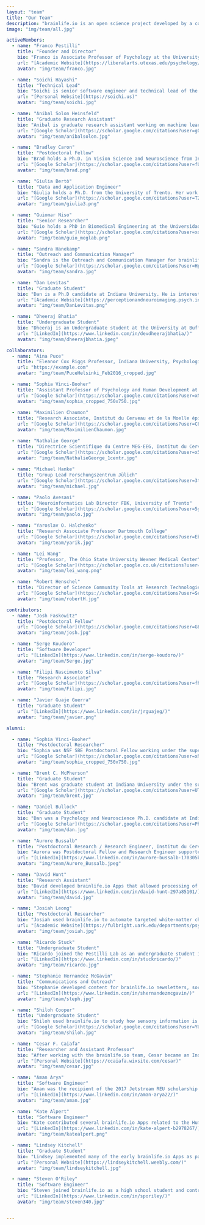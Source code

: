 ```yaml
---
layout: "team"
title: "Our Team"
description: "brainlife.io is an open science project developed by a community of scientists and engineers."
image: "img/team/all.jpg"

activeMembers:
  - name: "Franco Pestilli"
    title: "Founder and Director"
    bio: "Franco is Associate Professor of Psychology at the University of Texas, Austin. Franco holds a Ph.D. from New York University and a Laurea *Summa Cum Laude* from the University of Rome La Sapienza. Franco trained as a Postdoctoral Researcher at Columbia University, Stanford University and RIKEN BRain Science Institute. Franco's research spans across psychology, computer science and neuroscience. He is a Fellow of the Association for Psychological Science and Psychonomics Society and has received a Microsoft Investigator Fellowship and Janet Taylor Spence Award. Franco is working supported by the BRAIN initiaitve to advance the Brain Imaging Data Structure (BIDS) so to describe brain connectivity and network data. Franco loves running, hiking, rock climbing, mountain biking and motorcycles."
    url: "[Academic Website](https://liberalarts.utexas.edu/psychology/faculty/fp4834)"
    avatar: "img/team/franco.jpg"

  - name: "Soichi Hayashi"
    title: "Technical Lead"
    bio: "Soichi is senior software engineer and technical lead of the brainlife.io platform. His passion is to make supercomputers easier to use by researchers and scientists. He graduated with a B.S. in computer science and physics from Henderson State University and worked for Acxiom as a software engineer providing business intelligence and analytics solutions to various fortune 500 companies such as Discover, Citigroup, Dell/EMC. He joined Indiana University in 2008 to work for the Open Science Grid and joined the brainlife.io team in 2017. Soichi likes drawing portraits, playing guitar and cooking."
    url: "[Personal Website](https://soichi.us)"
    avatar: "img/team/soichi.jpg"

  - name: "Anibal Solon Heinsfeld"
    title: "Graduate Research Assistant"
    bio: "Anibal is graduate research assistant working on machine learning methods applied to neuroscience data. He joined the University of Texas at Austin in 2019 and the brainlife.io team in 2021. Anibal is currently developing methods to improve the accuracy with whcih we can map brain networks. Anibal has contributed to several open-source projects (such as [C-PAC](https://fcp-indi.github.io/), [OpenNeuro](https://openneuro.org/), and [BrainBox](https://brainbox.pasteur.fr/)). Anibal loves working on computer systems and infrastructure and is programming geek."
    url: "[Google Scholar](https://scholar.google.com/citations?user=gQdfws4AAAAJ&hl=en&oi=ao)"
    avatar: "img/team/anibalsolon.jpg"

  - name: "Bradley Caron"
    title: "Postdoctoral Fellow"
    bio: "Brad holds a Ph.D. in Vision Science and Neuroscience from Indiana University. His research focusses on the integration of neuroimaging data modalities and machine learning to understand concussion and human vision. Brad has used Brainlife to publish multiple datasets and has developed several data preprocessing Apps. Brad has also written tutorials that introduce how to use Brainlife and core Python Notebooks templates that demonstrate how to apply statistical methods data preprocessed on brainlife. Brad is passionate about science, sports, and civil rights."
    url: "[Google Scholar](https://scholar.google.com/citations?user=fU9K6GgAAAAJ&hl=en)"
    avatar: "img/team/brad.png"

  - name: "Giulia Bertò"
    title: "Data and Application Engineer"
    bio: "Giulia holds a Ph.D. from the University of Trento. Her work focuses on the application of machine learning methods to Neuroscience data and concussion research. She is devoted to Open Science and contributes to brainlife.io by developing Apps for neuroimaging data analysis and machine learning. Giulia enjoys the mountains, hiking, traveling, and cooking."
    url: "[Google Scholar](https://scholar.google.com/citations?user=T2CydDUAAAAJ&hl=en)"
    avatar: "img/team/giulia3.png"

  - name: "Guiomar Niso"
    title: "Senior Researcher"
    bio: "Guio holds a PhD in Biomedical Engineering at the Universidad Politécnica de Madrid and has been a Postdoctoral Researcher both at the Montreal Neurological Institute, McGill University and Indiana University. Guio uses neuroimaging to study healthy and diseased brain states. Guio is interested in understanding brain dynamics and its underlying mechanisms using electrophysiology. Guio contributes to multiple open science initiatives, for example the Open MEG Archive (OMEGA), open software platform such as brainlife.io, Brainstorm, and Hermes and open data standards such us the Brain Imaging Data Structure (BIDS)."
    url: "[Google Scholar](https://scholar.google.com/citations?user=xqxSCSkAAAAJ)"
    avatar: "img/team/guio_meglab.png"

  - name: "Sandra Hanekamp"
    title: "Outreach and Communication Manager"
    bio: "Sandra is the Outreach and Communication Manager for brainlife.io. She holds a B.A. in Neurolinguistics, an M.A. in Clinical Neuropsychology, and a Ph.D. in Cognitive and Perceptual Neuroscience from the University of Groningen. Before joining the brainlife.io team Sandra worked as Postdoctoral fellow at Harvard Medical School. Sandra likes spending time outdoors, water sports and glamour."
    url: "[Google Scholar](https://scholar.google.com/citations?user=HpFvfUsAAAAJ&hl=en&oi=ao)"
    avatar: "img/team/sandra.jpg"

  - name: "Dan Levitas"
    title: "Graduate Student"
    bio: "Dan is a Ph.D candidate at Indiana University. He is interested in using functional MRI methodologies to examine how visual salience can impact perception and decision making. Additionally, he is interested in open science and developing tools to increase transparency and reproducibility in the neuroimaging field."
    url: "[Academic Website](https://perceptionandneuroimaging.psych.indiana.edu/people/daniellevitas.html)"
    avatar: "img/team/DanLevitas.png"

  - name: "Dheeraj Bhatia"
    title: "Undergraduate Student"
    bio: "Dheeraj is an Undergraduate student at the University at Buffalo. He has been working with brainlife.io since 2020 working with the Microsoft Academic Graph, Azure Cloud and to help improving the user interface. Along with a passion for programming Dheeraj has experience with social media marketing and traffic acquisition. He is interested in open source code and neuroscience research."
    url: "[LinkedIn](https://www.linkedin.com/in/devdheerajbhatia/)"
    avatar: "img/team/dheerajbhatia.jpeg"

collaborators:
  - name: "Aina Puce"
    title: "Eleanor Cox Riggs Professor, Indiana University, Psychological and Brain Sciences"
    url: "https://example.com"
    avatar: "img/team/PuceHelsinki_Feb2016_cropped.jpg"

  - name: "Sophia Vinci-Booher"
    title: "Assistant Professor of Psychology and Human Development at the Peabody College of Education and Human Development, Vanderbilt University"
    url: "[Google Scholar](https://scholar.google.com/citations?user=xNYnb6wAAAAJ&hl=en)"
    avatar: "img/team/sophia_cropped_750x750.jpg"
 
  - name: "Maximilien Chaumon"
    title: "Research Associate, Institut du Cerveau et de la Moelle épinière (ICM), Sorbone University"
    url: "[Google Scholar](https://scholar.google.com/citations?user=C81NXEkAAAAJ&hl=en)"
    avatar: "img/team/MaximilienChaumon.jpg"

  - name: "Nathalie George"
    title: "Directrice Scientifique du Centre MEG-EEG, Institut du Cerveau et de la Moelle Epiniere (ICM), Sorbonne Université"
    url: "[Google Scholar](https://scholar.google.com/citations?user=x5NORzMAAAAJ&hl=en&oi=ao)"
    avatar: "img/team/NathalieGeorge_1centr.jpg"
    
  - name: "Michael Hanke"
    title: "Group Lead Forschungszentrum Jülich"
    url: "[Google Scholar](https://scholar.google.com/citations?user=3tT7QQ8AAAAJ&hl=en)"
    avatar: "img/team/michael.jpg"

  - name: "Paolo Avesani"
    title: "Neuroinformatics Lab Director FBK, University of Trento"
    url: "[Google Scholar](https://scholar.google.com/citations?user=5g4UY4MAAAAJ&hl=en)"
    avatar: "img/team/paolo.jpg"

  - name: "Yaroslav O. Halchenko"
    title: "Research Associate Professor Dartmouth College"
    url: "[Google Scholar](https://scholar.google.com/citations?user=EbtfZcwAAAAJ&hl=en)"
    avatar: "img/team/yarik.jpg"

  - name: "Lei Wang"
    title: "Professor, The Ohio State University Wexner Medical Center"
    url: "[Google Scholar](https://scholar.google.co.uk/citations?user=JLTdoJ0AAAAJ&hl=en)"
    avatar: "img/team/lei_wang.png"

  - name: "Robert Henschel"
    title: "Director of Science Community Tools at Research Technologies, Indiana University"
    url: "[Google Scholar](https://scholar.google.com/citations?user=SeCtgPsAAAAJ&hl=en)"
    avatar: "img/team/robertH.jpg"

contributors:
  - name: "Josh Faskowitz"
    title: "Postdoctoral Fellow"
    url: "[Google Scholar](https://scholar.google.com/citations?user=GE4rM3QAAAAJ&hl=en)"
    avatar: "img/team/josh.jpg"

  - name: "Serge Koudoro"
    title: "Software Developer"
    url: "[LinkedIn](https://www.linkedin.com/in/serge-koudoro/)"
    avatar: "img/team/Serge.jpg"

  - name: "Filipi Nascimento Silva"
    title: "Research Associate"
    url: "[Google Scholar](https://scholar.google.com/citations?user=fhWJEysAAAAJ&hl=en)"
    avatar: "img/team/Filipi.jpg"

  - name: "Javier Guaje Guerra"
    title: "Graduate Student"
    url: "[LinkedIn](https://www.linkedin.com/in/jrguajeg/)"
    avatar: "img/team/javier.png"

alumni:

  - name: "Sophia Vinci-Booher"
    title: "Postdoctoral Researcher"
    bio: "Sophia was NSF SBE Postdoctoral Fellow working under the supervision of Franco. Sophia used brainlife.io to map white-matter microstruture to understand human development and learning. After working with the brainlife.io, Sophia took on a position of Assistant Professor of Psychology and Human Development at the Peabody College of Education and Human Development, Vanderbilt University."
    url: "[Google Scholar](https://scholar.google.com/citations?user=xNYnb6wAAAAJ&hl=en)"
    avatar: "img/team/sophia_cropped_750x750.jpg"

  - name: "Brent C. McPherson"
    title: "Graduate Student"
    bio: "Brent was graduate student at Indiana University under the supervision of Franco Pestilli. After graduating his PhD Brent started as Postdoctoral Fellow at mcGill University in Montreal under the supervision of Prf. J-B. Poline. His research focussed on methods for big data neuroscience and machine learning. Brent developed several brainlife.io Apps that allow users to process raw diffusion-weighted magnetic resonance imaging, perform advanced brain tractography, and build structural brain networks. Brent loves snakes and enjoys listening to heavy metal music."
    url: "[Google Scholar](https://scholar.google.com/citations?user=UTKS08kAAAAJ&hl=en&oi=sra)"
    avatar: "img/team/brent.jpg"

  - name: "Daniel Bullock"
    title: "Graduate Student"
    bio: "Dan was a Psychology and Neuroscience Ph.D. candidate at Indiana University. After working at University of Cincinnati, Duke University, and North Carolina State University, he joined the Pestilli Lab in 2015 focusing on methods for white matter anatomy characterization and automated segmentation. Dan has contributed multiple Apps to brainlife.io. He is passionate about student rights and an open science advocate. After working with brainlife.io, Dan joined the Laboratory of Sarah Heilbronner at the University of Minnesota as a Postdoctoral Fellow."
    url: "[Google Scholar](https://scholar.google.com/citations?user=PhaFy78AAAAJ&hl=en)"
    avatar: "img/team/dan.jpg"

  - name: "Aurore Bussalb"
    title: "Postdoctoral Research / Research Engineer, Institut du Cerveau et de la Moelle épinière (ICM), Sorbone University"
    bio: "Aurora was Postdoctoral Fellow and Research Engineer supported by a NIH NIBIB CRCNS collabroative award. After leaving brainlife.io Aurore took a position as software engineer at BioSerenity, a Franch startup in Paris."
    url: "[LinkedIn](https://www.linkedin.com/in/aurore-bussalb-170305b1/)"
    avatar: "img/team/Aurore_Bussalb.jpeg"

  - name: "David Hunt"
    title: "Research Assistant"
    bio: "David developed brainlife.io Apps that allowed processing of functional neuroimaging data with application to vision science."
    url: "[LinkedIn](https://www.linkedin.com/in/david-hunt-297a85101/)"
    avatar: "img/team/david.jpg"

  - name: "Josiah Leong"
    title: "Postdoctoral Researcher"
    bio: "Josiah used brainlife.io to automate targeted white-matter characterizations in large datasets and processed on the ABCD dataset. After working on the brainlife.io team, Josiah became an Assistant Professor in the Department of Psychology at the University of Arkansas."
    url: "[Academic Website](https://fulbright.uark.edu/departments/psychological-science/people/index/uid/josiah/name/Josiah+Leong/)"
    avatar: "img/team/josiah.jpg"

  - name: "Ricardo Stuck"
    title: "Undergraduate Student"
    bio: "Ricardo joined the Pestilli Lab as an undergraduate student in 2018 with a focus on athlete TBI brain data. He focused on incorporating brainlife.io into the clinical setting and advancing the field of neuroscience by serving the military population, their families, and the nation. After working with brainlife.io, Ricardo went on to pursue medical school."
    url: "[LinkedIn](https://www.linkedin.com/in/stuckricardo/)"
    avatar: "img/team/ricardo.jpg"

  - name: "Stephanie Hernandez McGavin"
    title: "Communications and Outreach"
    bio: "Stephanie developed content for brainlife.io newsletters, social media, and promotional materials, and engaged with the brainlife.io community members. After brainlife.io, she began working as a proposal coordinator at PND Engineers Inc."
    url: "[LinkedIn](https://www.linkedin.com/in/shernandezmcgavin/)"
    avatar: "img/team/steph.jpg"

  - name: "Shiloh Cooper"
    title: "Undergraduate Student"
    bio: "Shiloh used brainlife.io to study how sensory information is encoded and transformed in neural circuits, and how it is used for decision making. After working with the brainlife.io team, Shiloh became a Graduate Student in the Northwestern University Interdepartmental Neuroscience Program."
    url: "[Google Scholar](https://scholar.google.com/citations?user=YUhVZFsAAAAJ&hl=en)"
    avatar: "img/team/shiloh.jpg"

  - name: "Cesar F. Caiafa"
    title: "Researcher and Assistant Professor"
    bio: "After working with the brainlife.io team, Cesar became an Independent Researcher at CONICET and an Adjunct Professor at the University of Buenos Aires."
    url: "[Personal Website](https://ccaiafa.wixsite.com/cesar)"
    avatar: "img/team/cesar.jpg"

  - name: "Aman Arya"
    title: "Software Engineer"
    bio: "Aman was the recipient of the 2017 Jetstream REU scholarship and worked with the Jetstream cloud platform and Amazon AWS to extend service to brailife.io. After working with the brainlife.io team, Aman took a position as Software Engineer at Amazon."
    url: "[LinkedIn](https://www.linkedin.com/in/aman-arya22/)"
    avatar: "img/team/aman.jpg"

  - name: "Kate Alpert"
    title: "Software Engineer"
    bio: "Kate contributed several brainlife.io Apps related to the Human Connectome Project standard processing pipeline. After working with the brainlife.io team, she took a position as Software Engineer at Radiologics."
    url: "[LinkedIn](https://www.linkedin.com/in/kate-alpert-b2978267/)"
    avatar: "img/team/katealpert.png"

  - name: "Lindsey Kitchell"
    title: "Graduate Student"
    bio: "Lindsey implemented many of the early brainlife.io Apps as part of her research projects in the Pestilli Lab. After working with the brainlife.io team, Lindsey became a Neuroscientist in the Neuro-AI and Connectomics section of the Intelligent Systems Center at Johns Hopkins University Applied Physics Lab."
    url: "[Personal Website](https://lindseykitchell.weebly.com/)"
    avatar: "img/team/lindseykitchell.jpg"

  - name: "Steven O'Riley"
    title: "Software Engineer"
    bio: "Steven joined brainlife.io as a high school student and contributed to the development of the brainlife.io platform functionality. After working with the brainlife.io team, Steve took at position as Software Engineer at PSI Services."
    url: "[LinkedIn](https://www.linkedin.com/in/sporiley/)"
    avatar: "img/team/steven340.jpg"


---
```


